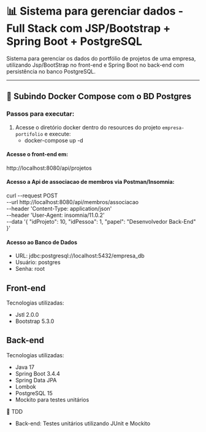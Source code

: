 # 📊 Sistema para gerenciar dados - Full Stack com JSP/Bootstrap + Spring Boot + PostgreSQL

Sistema para gerenciar os dados do portfólio de projetos de uma empresa, utilizando Jsp/BootStrap no front-end e Spring Boot no back-end com persistência no banco PostgreSQL.

---

## 🐳 Subindo Docker Compose com o BD Postgres
### Passos para executar:

1. Acesse o diretório docker dentro do resources do projeto `empresa-portifolio` e execute:
   - docker-compose up -d

#### Acesse o front-end em:
http://localhost:8080/api/projetos

#### Acesso a Api de associacao de membros via Postman/Insomnia:
curl --request POST \
--url http://localhost:8080/api/membros/associacao \
--header 'Content-Type: application/json' \
--header 'User-Agent: insomnia/11.0.2' \
--data '{
"idProjeto": 10,
"idPessoa": 1,
"papel": "Desenvolvedor Back-End"
}'


#### Acesso ao Banco de Dados
- URL: jdbc:postgresql://localhost:5432/empresa_db
- Usuário: postgres
- Senha: root

## Front-end
Tecnologias utilizadas:
- Jstl 2.0.0
- Bootstrap 5.3.0

## Back-end
Tecnologias utilizadas:
- Java 17
- Spring Boot 3.4.4
- Spring Data JPA
- Lombok
- PostgreSQL 15
- Mockito para testes unitários

🧪 TDD
- Back-end:  Testes unitários utilizando JUnit e Mockito
